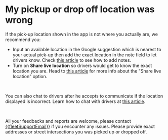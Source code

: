 <h1>My pickup or drop off location was wrong</h1>

If the pick-up location shown in the app is not where you actually are, we recommend you:
- Input an available location in the Google suggestion which is nearest to your actual pick-up then add the exact location in the note field to let drivers know. Check [this article](customer/11-change-booking-notes.md) to see how to add notes.
- Turn on **Share live location** so drivers would get to know the exact location you are. Head to [this article](customer/8-share-location.md) for more info about the "Share live location" option.

</br>

You can also chat to drivers after he accepts to communicate if the location displayed is incorrect. 
Learn how to chat with drivers at 
[this article](customer/7-contact-driver.md).

</br>

All your feedbacks and reports are welcome, please contact <a href="mailto:{{fleetSupportEmail}}">{{fleetSupportEmail}}</a> if you encounter any issues. Please provide exact addresses or street intersections you was picked up or dropped off.

